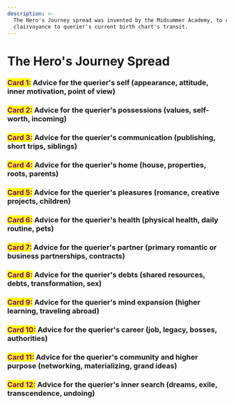```yaml
---
description: >-
  The Hero's Journey spread was invented by the Midsummer Academy, to connect
  clairvoyance to querier's current birth chart's transit.
---
```


# The Hero's Journey Spread

### <mark style="color:purple;">Card 1:</mark> Advice for the querier's self (appearance, attitude, inner motivation, point of view)

### <mark style="color:purple;">Card 2:</mark> Advice for the querier's possessions (values, self-worth, incoming)

### <mark style="color:purple;">Card 3:</mark> Advice for the querier's communication (publishing, short trips, siblings)

### <mark style="color:purple;">Card 4:</mark> Advice for the querier's home (house, properties, roots, parents)

### <mark style="color:purple;">Card 5:</mark> Advice for the querier's pleasures (romance, creative projects, children)

### <mark style="color:purple;">Card 6:</mark> Advice for the querier's health (physical health, daily routine, pets)

### <mark style="color:purple;">Card 7:</mark> Advice for the querier's partner (primary romantic or business partnerships, contracts)

### <mark style="color:purple;">Card 8:</mark> Advice for the querier's debts (shared resources, debts, transformation, sex)

### <mark style="color:purple;">Card 9:</mark> Advice for the querier's mind expansion (higher learning, traveling abroad)

### <mark style="color:purple;">Card 10:</mark> Advice for the querier's career (job, legacy, bosses, authorities)

### <mark style="color:purple;">Card 11:</mark> Advice for the querier's community and higher purpose (networking, materializing, grand ideas)

### <mark style="color:purple;">Card 12:</mark> Advice for the querier's inner search (dreams, exile, transcendence, undoing)


